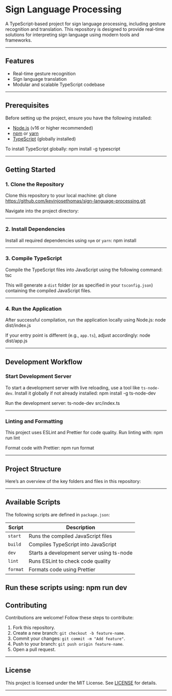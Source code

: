 # **Sign Language Processing**

A TypeScript-based project for sign language processing, including gesture recognition and translation. This repository is designed to provide real-time solutions for interpreting sign language using modern tools and frameworks.

---

## **Features**
- Real-time gesture recognition
- Sign language translation
- Modular and scalable TypeScript codebase

---

## **Prerequisites**
Before setting up the project, ensure you have the following installed:

- [Node.js](https://nodejs.org/) (v16 or higher recommended)
- [npm](https://www.npmjs.com/) or [yarn](https://yarnpkg.com/)
- [TypeScript](https://www.typescriptlang.org/) (globally installed)

To install TypeScript globally:
npm install -g typescript

---

## **Getting Started**

### **1. Clone the Repository**
Clone this repository to your local machine:
git clone https://github.com/kevinjosethomas/sign-language-processing.git

Navigate into the project directory:

---

### **2. Install Dependencies**
Install all required dependencies using `npm` or `yarn`:
npm install

---

### **3. Compile TypeScript**
Compile the TypeScript files into JavaScript using the following command:
tsc

This will generate a `dist` folder (or as specified in your `tsconfig.json`) containing the compiled JavaScript files.

---

### **4. Run the Application**
After successful compilation, run the application locally using Node.js:
node dist/index.js


If your entry point is different (e.g., `app.ts`), adjust accordingly:
node dist/app.js

---

## **Development Workflow**

### **Start Development Server**
To start a development server with live reloading, use a tool like `ts-node-dev`. Install it globally if not already installed:
npm install -g ts-node-dev

Run the development server:
ts-node-dev src/index.ts

---

### **Linting and Formatting**
This project uses ESLint and Prettier for code quality. Run linting with:
npm run lint

Format code with Prettier:
npm run format

---

## **Project Structure**
Here’s an overview of the key folders and files in this repository:


---

## **Available Scripts**
The following scripts are defined in `package.json`:

| Script           | Description                                |
|------------------|--------------------------------------------|
| `start`          | Runs the compiled JavaScript files         |
| `build`          | Compiles TypeScript into JavaScript        |
| `dev`            | Starts a development server using ts-node |
| `lint`           | Runs ESLint to check code quality          |
| `format`         | Formats code using Prettier               |

Run these scripts using:
npm run dev
---

## **Contributing**
Contributions are welcome! Follow these steps to contribute:

1. Fork this repository.
2. Create a new branch: `git checkout -b feature-name`.
3. Commit your changes: `git commit -m "Add feature"`.
4. Push to your branch: `git push origin feature-name`.
5. Open a pull request.

---

## **License**
This project is licensed under the MIT License. See [LICENSE](LICENSE) for details.

---
